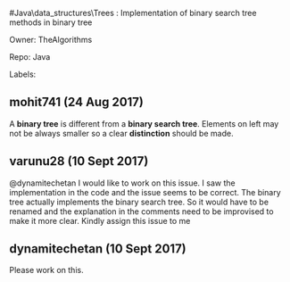 #Java\data_structures\Trees : Implementation of binary search tree methods in binary tree

Owner: TheAlgorithms

Repo: Java

Labels: 

## mohit741 (24 Aug 2017)

A <b>binary tree</b> is different from a <b>binary search tree</b>. Elements on left may not be always smaller so a clear <b>distinction</b> should be made.

## varunu28 (10 Sept 2017)

@dynamitechetan  I would like to work on this issue. I saw the implementation in the code and the issue seems to be correct. The binary tree actually implements the binary search tree. So it would have to be renamed and the explanation in the comments need to be improvised to make it more clear. Kindly assign this issue to me

## dynamitechetan (10 Sept 2017)

Please work on this.

